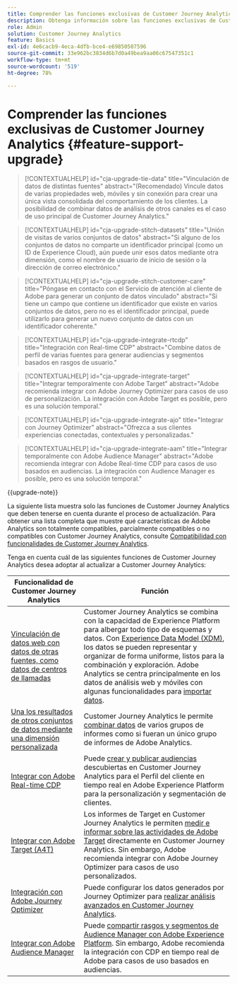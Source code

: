 ```yaml
---
title: Comprender las funciones exclusivas de Customer Journey Analytics
description: Obtenga información sobre las funciones exclusivas de Customer Journey Analytics
role: Admin
solution: Customer Journey Analytics
feature: Basics
exl-id: 4e6cacb9-4eca-4dfb-bce4-e69850507596
source-git-commit: 33e962bc3834d6b7d0a49bea9aa06c67547351c1
workflow-type: tm+mt
source-wordcount: '519'
ht-degree: 78%

---
```


# Comprender las funciones exclusivas de Customer Journey Analytics {#feature-support-upgrade}

<!-- markdownlint-disable MD034 -->

>[!CONTEXTUALHELP]
>id="cja-upgrade-tie-data"
>title="Vinculación de datos de distintas fuentes"
>abstract="(Recomendado) Vincule datos de varias propiedades web, móviles y sin conexión para crear una única vista consolidada del comportamiento de los clientes. La posibilidad de combinar datos de análisis de otros canales es el caso de uso principal de Customer Journey Analytics."

<!-- markdownlint-enable MD034 -->

<!-- markdownlint-disable MD034 -->

>[!CONTEXTUALHELP]
>id="cja-upgrade-stitch-datasets"
>title="Unión de visitas de varios conjuntos de datos"
>abstract="Si alguno de los conjuntos de datos no comparte un identificador principal (como un ID de Experience Cloud), aún puede unir esos datos mediante otra dimensión, como el nombre de usuario de inicio de sesión o la dirección de correo electrónico."

<!-- markdownlint-enable MD034 -->

<!-- markdownlint-disable MD034 -->

>[!CONTEXTUALHELP]
>id="cja-upgrade-stitch-customer-care"
>title="Póngase en contacto con el Servicio de atención al cliente de Adobe para generar un conjunto de datos vinculado"
>abstract="Si tiene un campo que contiene un identificador que existe en varios conjuntos de datos, pero no es el identificador principal, puede utilizarlo para generar un nuevo conjunto de datos con un identificador coherente."

<!-- markdownlint-enable MD034 -->

<!-- markdownlint-disable MD034 -->

>[!CONTEXTUALHELP]
>id="cja-upgrade-integrate-rtcdp"
>title="Integración con Real-time CDP"
>abstract="Combine datos de perfil de varias fuentes para generar audiencias y segmentos basados en rasgos de usuario."

<!-- markdownlint-enable MD034 -->

<!-- markdownlint-disable MD034 -->

>[!CONTEXTUALHELP]
>id="cja-upgrade-integrate-target"
>title="Integrar temporalmente con Adobe Target"
>abstract="Adobe recomienda integrar con Adobe Journey Optimizer para casos de uso de personalización. La integración con Adobe Target es posible, pero es una solución temporal."

<!-- markdownlint-enable MD034 -->

<!-- markdownlint-disable MD034 -->

>[!CONTEXTUALHELP]
>id="cja-upgrade-integrate-ajo"
>title="Integrar con Journey Optimizer"
>abstract="Ofrezca a sus clientes experiencias conectadas, contextuales y personalizadas."

<!-- markdownlint-enable MD034 -->

<!-- markdownlint-disable MD034 -->

>[!CONTEXTUALHELP]
>id="cja-upgrade-integrate-aam"
>title="Integrar temporalmente con Adobe Audience Manager"
>abstract="Adobe recomienda integrar con Adobe Real-time CDP para casos de uso basados en audiencias. La integración con Audience Manager es posible, pero es una solución temporal."

<!-- markdownlint-enable MD034 -->

{{upgrade-note}}

La siguiente lista muestra solo las funciones de Customer Journey Analytics que deben tenerse en cuenta durante el proceso de actualización. Para obtener una lista completa que muestre qué características de Adobe Analytics son totalmente compatibles, parcialmente compatibles o no compatibles con Customer Journey Analytics, consulte [Compatibilidad con funcionalidades de Customer Journey Analytics](/help/getting-started/aa-vs-cja/cja-aa.md).

Tenga en cuenta cuál de las siguientes funciones de Customer Journey Analytics desea adoptar al actualizar a Customer Journey Analytics:

| Funcionalidad de Customer Journey Analytics | Función |
|---------|----------|
| [Vinculación de datos web con datos de otras fuentes, como datos de centros de llamadas](https://experienceleague.adobe.com/es/docs/analytics-platform/using/cja-usecases/cross-channel/cross-channel) | Customer Journey Analytics se combina con la capacidad de Experience Platform para albergar todo tipo de esquemas y datos. Con [Experience Data Model (XDM)](https://experienceleague.adobe.com/docs/experience-platform/xdm/home.html?lang=es), los datos se pueden representar y organizar de forma uniforme, listos para la combinación y exploración. Adobe Analytics se centra principalmente en los datos de análisis web y móviles con algunas funcionalidades para [importar datos](https://experienceleague.adobe.com/docs/analytics/import/home.html?lang=es). |
| [Una los resultados de otros conjuntos de datos mediante una dimensión personalizada](https://experienceleague.adobe.com/es/docs/analytics-platform/using/stitching/overview) | Customer Journey Analytics le permite [combinar datos](/help/connections/combined-dataset.md) de varios grupos de informes como si fueran un único grupo de informes de Adobe Analytics. |
| [Integrar con Adobe Real-time CDP](/help/components/audiences/audiences-overview.md) | Puede [crear y publicar audiencias](/help/components/audiences/audiences-overview.md) descubiertas en Customer Journey Analytics para el Perfil del cliente en tiempo real en Adobe Experience Platform para la personalización y segmentación de clientes. |
| [Integrar con Adobe Target (A4T)](/help/integrations/at.md) | Los informes de Target en Customer Journey Analytics le permiten [medir e informar sobre las actividades de Adobe Target](/help/integrations/at.md) directamente en Customer Journey Analytics. Sin embargo, Adobe recomienda integrar con Adobe Journey Optimizer para casos de uso personalizados. |
| [Integración con Adobe Journey Optimizer](/help/integrations/ajo.md) | Puede configurar los datos generados por Journey Optimizer para [realizar análisis avanzados en Customer Journey Analytics](/help/integrations/ajo.md). |
| [Integrar con Adobe Audience Manager](https://experienceleague.adobe.com/es/docs/audience-manager/user-guide/implementation-integration-guides/integration-experience-platform/aam-aep-audience-sharing) | Puede [compartir rasgos y segmentos de Audience Manager con Adobe Experience Platform](https://experienceleague.adobe.com/es/docs/audience-manager/user-guide/implementation-integration-guides/integration-experience-platform/aam-aep-audience-sharing). Sin embargo, Adobe recomienda la integración con CDP en tiempo real de Adobe para casos de uso basados en audiencias. |
